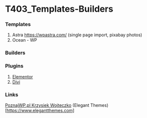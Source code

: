 # T403_Templates-Builders

### Templates

1. Astra https://wpastra.com/ (single page import, pixabay photos)
2. Ocean - WP

### Builders


### Plugins
1. [Elementor](https://elementor.com/)
2. [Divi](https://www.elegantthemes.com/gallery/divi/)

### Links
[PoznajWP.pl Krzysiek Wojteczko](https://www.youtube.com/channel/UCc_tRL8AZxPq5A9UZUdqk8g)
(Elegant Themes)[https://www.elegantthemes.com]
